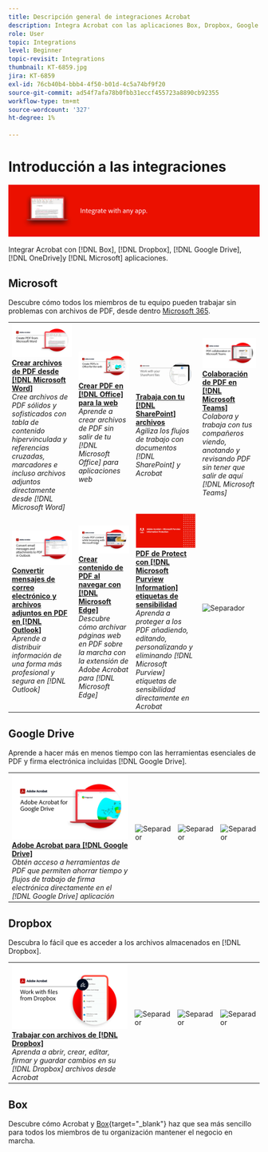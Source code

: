 ```yaml
---
title: Descripción general de integraciones Acrobat
description: Integra Acrobat con las aplicaciones Box, Dropbox, Google Drive, OneDrive y Microsoft
role: User
topic: Integrations
level: Beginner
topic-revisit: Integrations
thumbnail: KT-6859.jpg
jira: KT-6859
exl-id: 76cb40b4-bbb4-4f50-b01d-4c5a74bf9f20
source-git-commit: ad54f7afa78b0fbb31eccf455723a8890cb92355
workflow-type: tm+mt
source-wordcount: '327'
ht-degree: 1%

---
```


# Introducción a las integraciones

![Imagen integrada de Acrobat](../assets/Hero-Integrate.png)

Integrar Acrobat con [!DNL Box], [!DNL Dropbox], [!DNL Google Drive], [!DNL OneDrive]y [!DNL Microsoft] aplicaciones.

## Microsoft

Descubre cómo todos los miembros de tu equipo pueden trabajar sin problemas con archivos de PDF, desde dentro [Microsoft 365](https://www.adobe.com/documentcloud/integrations/microsoft-office-365.html).

<table style="table-layout:fixed">
<tr>
  <td>
    <a href="createfromword.md">
      <img alt="Crear archivos de PDF desde Microsoft Word" src="../assets/CreateWord.png" />
    </a>
    <div>
    <a href="createfromword.md"><strong>Crear archivos de PDF desde [!DNL Microsoft Word]</strong></a>
    </div>
    <em>Cree archivos de PDF sólidos y sofisticados con tabla de contenido hipervinculada y referencias cruzadas, marcadores e incluso archivos adjuntos directamente desde [!DNL Microsoft Word]</em>
    <br>
  </td>
  <td>
    <a href="createofficeweb.md">
      <img alt="Crear PDF en [!DNL Office] para la web" src="../assets/Officeweb_1280.png" />
    </a>
    <div>
    <a href="createofficeweb.md"><strong>Crear PDF en [!DNL Office] para la web</strong></a>
    </div>
    <em>Aprende a crear archivos de PDF sin salir de tu [!DNL Microsoft Office] para aplicaciones web</em>
    <br>
  </td> 
  <td>
    <a href="acrobatandsp.md">
      <img alt="Trabaja con tu [!DNL SharePoint] archivos" src="../assets/SharePoint.png" />
    </a>
    <div>
    <a href="acrobatandsp.md"><strong>Trabaja con tu [!DNL SharePoint] archivos</strong></a>
    </div>
    <em>Agiliza los flujos de trabajo con documentos [!DNL SharePoint] y Acrobat</em>
    <br>
  </td>
  <td>
    <a href="acrobatandteams.md">
      <img alt="Colaboración de PDF en [!DNL Microsoft Teams]" src="../assets/MicrosoftTeams.png" />
    </a>
    <div>
    <a href="acrobatandteams.md"><strong>Colaboración de PDF en [!DNL Microsoft Teams]</strong></a>
    </div>
    <em>Colabora y trabaja con tus compañeros viendo, anotando y revisando PDF sin tener que salir de aquí [!DNL Microsoft Teams]</em>
    <br>
  </td>
</tr>
<tr>
  <td>
    <a href="outlook.md">
      <img alt="Convertir mensajes de correo electrónico y archivos adjuntos en PDF en Outlook" src="../assets/Outlook.jpg" />
    </a>
    <div>
    <a href="outlook.md"><strong>Convertir mensajes de correo electrónico y archivos adjuntos en PDF en [!DNL Outlook]</strong></a>
    </div>
    <em>Aprende a distribuir información de una forma más profesional y segura en [!DNL Outlook]</em>
    <br>
  </td>
  <td>
    <a href="edge.md">
      <img alt="Crear contenido de PDF al navegar con [!DNL Microsoft Edge]" src="../assets/Edge_1280.png" />
    </a>
    <div>
    <a href="edge.md"><strong>Crear contenido de PDF al navegar con [!DNL Microsoft Edge]</strong></a>
    </div>
    <em>Descubre cómo archivar páginas web en PDF sobre la marcha con la extensión de Adobe Acrobat para [!DNL Microsoft Edge]</em>
    <br>
  </td>
  <td>
    <a href="microsoftsensitivitylabels.md">
      <img alt="Crear contenido de PDF al navegar con [!DNL Microsoft Edge]" src="../assets/Purview_1280.png" />
    </a>
    <div>
    <a href="microsoftsensitivitylabels.md"><strong>PDF de Protect con [!DNL Microsoft Purview Information] etiquetas de sensibilidad</strong></a>
    </div>
    <em>Aprenda a proteger a los PDF añadiendo, editando, personalizando y eliminando [!DNL Microsoft Purview] etiquetas de sensibilidad directamente en Acrobat</em>
    <br>
  </td>
  <td>
   <img alt="Separador" src="../assets/Grayspacer.png" />
    <div>
    <br>
  </td>
</tr>
</table>

## Google Drive

Aprende a hacer más en menos tiempo con las herramientas esenciales de PDF y firma electrónica incluidas [!DNL Google Drive].

<table style="table-layout:fixed">
<tr>
  <td>
    <a href="acrobatandgoogle.md">
      <img alt="Adobe Acrobat para Google Drive" src="../assets/acrobatgoogle.jpg" />
    </a>
    <div>
    <a href="acrobatandgoogle.md"><strong>Adobe Acrobat para [!DNL Google Drive]</strong></a>
    </div>
    <em>Obtén acceso a herramientas de PDF que permiten ahorrar tiempo y flujos de trabajo de firma electrónica directamente en el [!DNL Google Drive] aplicación</em>
    <br>
  </td>
  <td>
   <img alt="Separador" src="../assets/Whitespacer.png" />
    <div>
    <br>
  </td>
  <td>
   <img alt="Separador" src="../assets/Whitespacer.png" />
    <div>
    <br>
  </td>
  <td>
   <img alt="Separador" src="../assets/Whitespacer.png" />
    <div>
    <br>
  </td>
</tr>
</table>

## Dropbox

Descubra lo fácil que es acceder a los archivos almacenados en [!DNL Dropbox].

<table style="table-layout:fixed">
<tr>
  <td>
    <a href="acrobat-dropbox.md">
      <img alt="Trabajar con archivos de [!DNL Dropbox]" src="../assets/Dropbox.png" />
    </a>
    <div>
    <a href="acrobat-dropbox.md"><strong>Trabajar con archivos de [!DNL Dropbox]</strong></a>
    </div>
    <em>Aprenda a abrir, crear, editar, firmar y guardar cambios en su [!DNL Dropbox] archivos desde Acrobat</em>
    <br>
  </td>
  <td>
   <img alt="Separador" src="../assets/Whitespacer.png" />
    <div>
    <br>
  </td>
  <td>
   <img alt="Separador" src="../assets/Whitespacer.png" />
    <div>
    <br>
  </td>
  <td>
   <img alt="Separador" src="../assets/Whitespacer.png" />
    <div>
    <br>
  </td>
</tr>
</table>

## Box

Descubre cómo Acrobat y [Box](https://www.adobe.com/documentcloud/integrations/box.html){target="_blank"} haz que sea más sencillo para todos los miembros de tu organización mantener el negocio en marcha.
